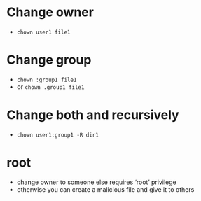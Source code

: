 # Change owner
- `chown user1 file1`

# Change group
- `chown :group1 file1`
- or `chown .group1 file1`

# Change both and recursively
- `chown user1:group1 -R dir1`


# root
- change owner to someone else requires ‘root’ privilege
- otherwise you can create a malicious file and give it to others
